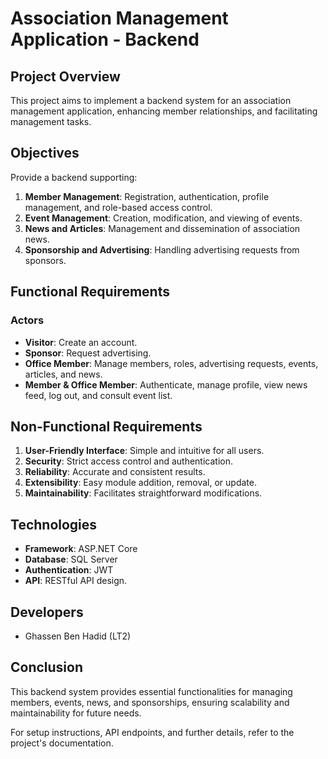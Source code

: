 # Association Management Application - Backend

## Project Overview

This project aims to implement a backend system for an association management application, enhancing member relationships, and facilitating management tasks.

## Objectives

Provide a backend supporting:

1. **Member Management**: Registration, authentication, profile management, and role-based access control.
2. **Event Management**: Creation, modification, and viewing of events.
3. **News and Articles**: Management and dissemination of association news.
4. **Sponsorship and Advertising**: Handling advertising requests from sponsors.

## Functional Requirements

### Actors
- **Visitor**: Create an account.
- **Sponsor**: Request advertising.
- **Office Member**: Manage members, roles, advertising requests, events, articles, and news.
- **Member & Office Member**: Authenticate, manage profile, view news feed, log out, and consult event list.

## Non-Functional Requirements

1. **User-Friendly Interface**: Simple and intuitive for all users.
2. **Security**: Strict access control and authentication.
3. **Reliability**: Accurate and consistent results.
4. **Extensibility**: Easy module addition, removal, or update.
5. **Maintainability**: Facilitates straightforward modifications.

## Technologies

- **Framework**: ASP.NET Core
- **Database**: SQL Server
- **Authentication**: JWT
- **API**: RESTful API design.

## Developers

- Ghassen Ben Hadid (LT2)


## Conclusion

This backend system provides essential functionalities for managing members, events, news, and sponsorships, ensuring scalability and maintainability for future needs.

For setup instructions, API endpoints, and further details, refer to the project's documentation.

